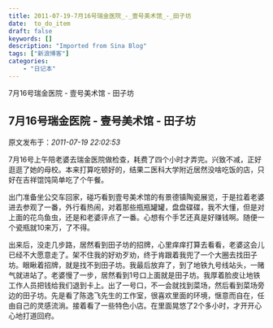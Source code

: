 ```yaml
---
title: 2011-07-19-7月16号瑞金医院_-_壹号美术馆_-_田子坊
date:  to_do_item
draft: false
keywords: []
description: "Imported from Sina Blog"
tags: ["新浪博客"]
categories: 
    - "日记本"
---
```

7月16号瑞金医院 - 壹号美术馆 - 田子坊
## 7月16号瑞金医院 - 壹号美术馆 - 田子坊

 原文发布于：*2011-07-19 22:02:53*

7月16号上午陪老婆去瑞金医院做检查，耗费了四个小时才弄完。兴致不减，正好逛逛了她的母校。本来打算吃顿好的，结果二医科大学附近居然没啥吃饭的店，只好在吉祥馄饨简单吃了个午餐。

出门准备坐公交车回家，碰巧看到壹号美术馆的有景德镇陶瓷展览，于是拉着老婆进去参观了一番，外行看热闹，对着那些瓶瓶罐罐，盘盘碟碟，我不大懂，但是对上面的花鸟鱼虫，还是和老婆评点了一番。心想有个手艺还真是好赚钱啊。随便一个瓷瓶就10来万，了不得。

出来后，没走几步路，居然看到田子坊的招牌，心里痒痒打算去看看，老婆这会儿已经不大愿意走了。架不住我的好劝歹劝，终于肯跟着我兜了一个大圈去找田子坊。眼瞅着招牌，就是找不到田子坊。我最后放弃了，到了地铁九号线站头，一赌气就进站了。老婆慢了一步，居然看到1号口上面就是田子坊。我厚着脸皮让地铁工作人员把钱给我们退到卡上。出了一号口，不一会就找到菜场，然后看到菜场旁边的田子坊。先是看了陈逸飞先生的工作室，很喜欢里面的环境，惬意而自在，任由自己的灵感流淌。接着看了一些特色小店。在里面晃悠了2个多小时，才开开心心地打道回府。


